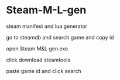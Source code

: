 # Steam-M-L-gen
steam manifest and lua generator

go to steamdb and search game and copy id

open Steam M&L gen.exe 

click download steamtools 

paste game id and click search
